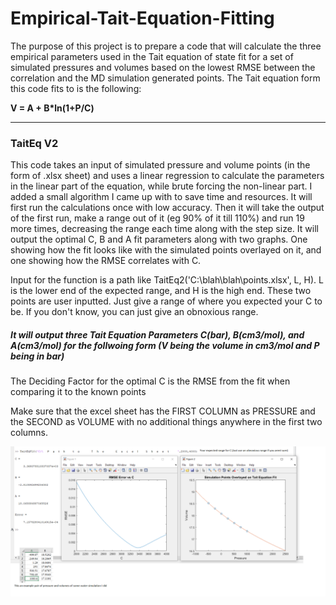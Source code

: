 # Empirical-Tait-Equation-Fitting
The purpose of this project is to prepare a code that will calculate the three empirical parameters used in the Tait equation of state fit for a set of simulated pressures and volumes based on the lowest RMSE between the correlation and the MD simulation generated points. The Tait equation form this code fits to is the following:

**V = A + B*ln(1+P/C)**

-----------------------------------------------------------

### TaitEq V2
This code takes an input of simulated pressure and volume points (in the form of .xlsx sheet) and uses a linear regression to calculate the parameters in the linear part of the equation, while brute forcing the non-linear part. I added a small algorithm I came up with to save time and resources. It will first run the calculations once with low accuracy. Then it will take the output of the first run, make a range out of it (eg 90% of it till 110%) and run 19 more times, decreasing the range each time along with the step size. It will output the optimal C, B and A fit parameters along with two graphs. One showing how the fit looks like with the simulated points overlayed on it, and one showing how the RMSE correlates with C.

Input for the function is a path like TaitEq2('C:\blah\blah\points.xlsx', L, H). L is the lower end of the expected range, and H is the high end. These two points are user inputted. Just give a range of where you expected your C to be. If you don't know, you can just give an obnoxious range.
##### It will output three Tait Equation Parameters C(bar), B(cm3/mol), and A(cm3/mol) for the follwoing form (V being the volume in cm3/mol and P being in bar)


The Deciding Factor for the optimal C is the RMSE from the fit when comparing it to the known points

Make sure that the excel sheet has the FIRST COLUMN as PRESSURE and the SECOND as VOLUME with no additional things anywhere in the first two columns.

![Example on how to run it and what kind of output you should expect](https://raw.githubusercontent.com/Hussain1/Empirical-Tait-Equation-Fitting/New-Version/Usage-and-Output-Example.png)
